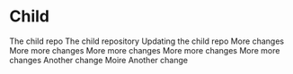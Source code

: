 # Child
The child repo
The child repository
Updating the child repo
More changes
More more changes
More more changes
More more changes
More more changes
Another change
Moire
Another change
